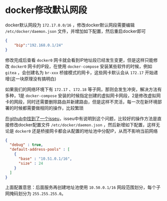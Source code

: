 # docker修改默认网段

docker默认网段为 `172.17.0.0/16` ，修改docker默认网段需要编辑 `/etc/docker/daemon.json` 文件，并增加如下配置，然后重启docker即可

```json
{
    "bip":"192.168.0.1/24" 
}    
```

修改完成后查看 `docker0` 网卡就会看到IP地址段已经发生变更，但是这样只能修改 `docker0` 网卡的IP段，在使用 `docker-compose` 安装某些软件的时候，例如 `gitea` ，会创建名为 `br-xxx` 桥接模式的网卡，这些网卡默认会从 `172.17` 开始递增(这一块原理没有搞明白)

如果我们的网络环境下有 `172.17` 、`172.18` 等子网，那则会发生冲突，解决方法有多种，1是 `docker-compose` 安装的时候指定创建的虚拟网卡网段，2是修改虚拟网卡的网段，同时还需要删除路由并新建路由，但是这样不灵活，每一次在新环境部署的时候都需要做相同的操作，比较繁琐

[在github中找到了一个isseu](https://github.com/docker/compose/issues/4336)，isseu中有说明到这个问题，比较好的操作方法是直接修改docker配置文件 `/etc/docker/daemon.json` ，然后新增如下配置，这样无论是 `docker0` 还是桥接网卡都会从配置的地址池中分配IP，从而不影响当前网络

```json
{
  "debug" : true,
  "default-address-pools" : [
    {
      "base" : "10.51.0.1/16",
      "size" : 24
    }
  ]
}
```

上面配置意思：后面服务再创建地址池使用 `10.50.0.1/16` 网段范围划分，每个子网掩码划分为 `255.255.255.0`。





